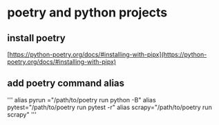 # poetry and python projects

## install poetry
[https://python-poetry.org/docs/#installing-with-pipx](https://python-poetry.org/docs/#installing-with-pipx)

## add poetry command alias
'''
 alias pyrun ="/path/to/poetry run python -B"
 alias pytest="/path/to/poetry run pytest -r"
 alias scrapy="/path/to/poetry run scrapy"
'''
